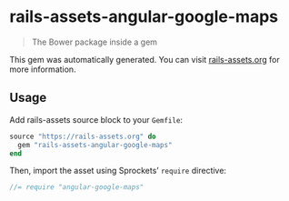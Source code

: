 # rails-assets-angular-google-maps

> The Bower package inside a gem

This gem was automatically generated. You can visit [rails-assets.org](https://rails-assets.org) for more information.

## Usage

Add rails-assets source block to your `Gemfile`:

```ruby
source "https://rails-assets.org" do
  gem "rails-assets-angular-google-maps"
end

```

Then, import the asset using Sprockets’ `require` directive:

```js
//= require "angular-google-maps"
```
